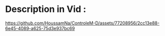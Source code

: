 # Description in Vid :





https://github.com/HoussamNa/ControleM-D/assets/77208956/2cc13e88-6e45-4089-a625-75d3e937bc69

